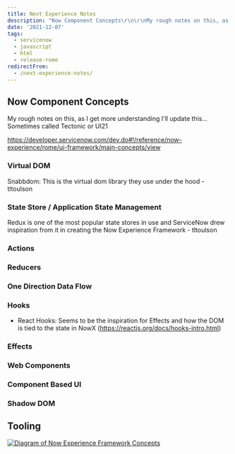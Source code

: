 ```yaml
---
title: Next Experience Notes
description: "Now Component Concepts\r\n\r\nMy rough notes on this, as I get more understanding I'll update this... Sometimes called Tectonic or UI21\r\n\r\n<https://developer.ser..."
date: '2021-12-07'
tags:
  - servicenow
  - javascript
  - html
  - release-rome
redirectFrom:
  - /next-experience-notes/
---
```


## Now Component Concepts

My rough notes on this, as I get more understanding I'll update this... Sometimes called Tectonic or UI21

<https://developer.servicenow.com/dev.do#!/reference/now-experience/rome/ui-framework/main-concepts/view>

### Virtual DOM

Snabbdom: This is the virtual dom library they use under the hood - tltoulson

### State Store / Application State Management

Redux is one of the most popular state stores in use and ServiceNow drew inspiration from it in creating the Now Experience Framework - tltoulson

### Actions

### Reducers

### One Direction Data Flow

### Hooks

* React Hooks: Seems to be the inspiration for Effects and how the DOM is tied to the state in NowX (<https://reactjs.org/docs/hooks-intro.html>)

### Effects

### Web Components

### Component Based UI

### Shadow DOM

## Tooling

[![Diagram of Now Experience Framework Concepts](/assets/images/2021-12-06-next-ext-diagram.jpg)](https://mermaid-js.github.io/mermaid-live-editor/edit#pako:eNqVVE1v2zAM_SuCTh1Q9wfkUKDN2jVAmw1xtx3mHTibsY3akiHJSYui_32ULckf8YouFzN875GUSOqVpzJDvuL7Sh7TApRhj9eJSARbgziAvnlufiW8txn9QVWiSPFMf0r478AKlDP0wE-pnnQDKRIW7CD7BrkF7GcIJetGChTGRvP2gBZllb1Pibfr-w0h8ZaR0fu-b65bEqIi_1YeR0cgiDmsp97trnIKNy78bsc633CannpbCqAQ60pqvGqNrMGUUpDAAaxD5qofKDKpHkDQqWuXySXqITZgzIPu9PHDSXHkW65u87jAts5letftcE8suuiayVKFYIjC6HcRXQ6iD5BtX5d5UuzLvFWWSrzQww-RJxPg-20zBsV6Wsb_kWfhSaPbP7mCpmBCHvG50fnpEMETsNO5ulVQ45FubLwkRGFR1Ocu4ICsBvHiMNR9HX2B0aVzB23v9luGmhWyytjR92RQW-24VcFeSN1Ql8Z5ndw1z368c65M_TVNE4_vO9hLcnvV0yCdfN5gWopuPodG3MsUqi62oUH5umNfStPIzPc3aIIgRnUoU7Qt2ght7HKOZ22cJHQpGk27nhUwAeYvxj9fhneWf2m5F3e4L5Wf8xpVDWVGb_Yr-VjCTUERE74iM8M9tJVJeCLeiNo2GY34TVYaqfhqD5XGcw5UVvwiUr4yqkVP-lwCnbB2rLe_Z2YTFA)